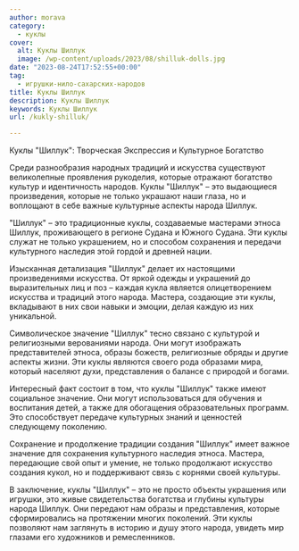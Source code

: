 ```yaml
---
author: morava
category:
  - куклы
cover:
  alt: Куклы Шиллук
  image: /wp-content/uploads/2023/08/shilluk-dolls.jpg
date: "2023-08-24T17:52:55+00:00"
tag:
  - игрушки-нило-сахарских-народов
title: Куклы Шиллук
description: Куклы Шиллук
keywords: Куклы Шиллук
url: /kukly-shilluk/

---
```

Куклы "Шиллук": Творческая Экспрессия и Культурное Богатство

Среди разнообразия народных традиций и искусства существуют великолепные проявления рукоделия, которые отражают богатство культур и идентичность народов. Куклы "Шиллук" – это выдающиеся произведения, которые не только украшают наши глаза, но и воплощают в себе важные культурные аспекты народа Шиллук.

"Шиллук" – это традиционные куклы, создаваемые мастерами этноса Шиллук, проживающего в регионе Судана и Южного Судана. Эти куклы служат не только украшением, но и способом сохранения и передачи культурного наследия этой гордой и древней нации.

Изысканная детализация "Шиллук" делает их настоящими произведениями искусства. От яркой одежды и украшений до выразительных лиц и поз – каждая кукла является олицетворением искусства и традиций этого народа. Мастера, создающие эти куклы, вкладывают в них свои навыки и эмоции, делая каждую из них уникальной.

Символическое значение "Шиллук" тесно связано с культурой и религиозными верованиями народа. Они могут изображать представителей этноса, образы божеств, религиозные обряды и другие аспекты жизни. Эти куклы являются своего рода образами мира, который населяют духи, представления о балансе с природой и богами.

Интересный факт состоит в том, что куклы "Шиллук" также имеют социальное значение. Они могут использоваться для обучения и воспитания детей, а также для обогащения образовательных программ. Это способствует передаче культурных знаний и ценностей следующему поколению.

Сохранение и продолжение традиции создания "Шиллук" имеет важное значение для сохранения культурного наследия этноса. Мастера, передающие свой опыт и умение, не только продолжают искусство создания кукол, но и поддерживают связь с корнями своей культуры.

В заключение, куклы "Шиллук" – это не просто объекты украшения или игрушки, это живые свидетельства богатства и глубины культуры народа Шиллук. Они передают нам образы и представления, которые сформировались на протяжении многих поколений. Эти куклы позволяют нам заглянуть в историю и душу этого народа, увидеть мир глазами его художников и ремесленников.
